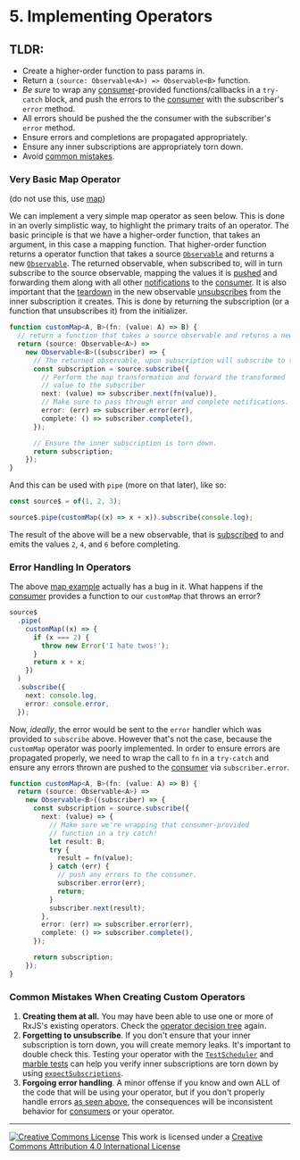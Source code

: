 # 5. Implementing Operators

## TLDR:

- Create a higher-order function to pass params in.
- Return a `(source: Observable<A>) => Observable<B>` function.
- _Be sure_ to wrap any [consumer](glossary-and-semantics#consumer)-provided functions/callbacks in a `try-catch` block, and push the errors to the [consumer](glossary-and-semantics#consumer) with the subscriber's `error` method.
- All errors should be pushed the the consumer with the subscriber's `error` method.
- Ensure errors and completions are propagated appropriately.
- Ensure any inner subscriptions are appropriately torn down.
- Avoid [common mistakes](#common-mistakes-when-creating-custom-operators).

### Very Basic Map Operator

(do not use this, use [map](API))

We can implement a very simple map operator as seen below. This is done in an overly simplistic way, to highlight the primary traits of an operator. The basic principle is that we have a higher-order function, that takes an argument, in this case a mapping function. That higher-order function returns a operator function that takes a source [`Observable`](API) and returns a new [`Observable`](API). The returned observable, when subscribed to, will in turn subscribe to the source observable, mapping the values it is [pushed](glossary-and-semantics#push) and forwarding them along with all other [notifications](glossary-and-semantics#notification) to the [consumer](glossary-and-semantics#consumer). It is also important that the [teardown](glossary-and-semantics#teardown) in the new observable [unsubscribes](glossary-and-semantics#unsubscribe) from the inner subscription it creates. This is done by returning the subscription (or a function that unsubscribes it) from the initializer.

```ts
function customMap<A, B>(fn: (value: A) => B) {
  // return a function that takes a source observable and returns a new observable!
  return (source: Observable<A>) =>
    new Observable<B>((subscriber) => {
      // The returned observable, upon subscription will subscribe to the source!
      const subscription = source.subscribe({
        // Perform the map transformation and forward the transformed
        // value to the subscriber
        next: (value) => subscriber.next(fn(value)),
        // Make sure to pass through error and complete notifications.
        error: (err) => subscriber.error(err),
        complete: () => subscriber.complete(),
      });

      // Ensure the inner subscription is torn down.
      return subscription;
    });
}
```

And this can be used with `pipe` (more on that later), like so:

```ts
const source$ = of(1, 2, 3);

source$.pipe(customMap((x) => x + x)).subscribe(console.log);
```

The result of the above will be a new observable, that is [subscribed](glossary-and-semantics#subscription) to and emits the values `2`, `4`, and `6` before completing.

### Error Handling In Operators

The above [map example](#very-basic-map-operator) actually has a bug in it. What happens if the [consumer](glossary-and-semantics#consumer) provides a function to our `customMap` that throws an error?

```ts
source$
  .pipe(
    customMap((x) => {
      if (x === 2) {
        throw new Error('I hate twos!');
      }
      return x + x;
    })
  )
  .subscribe({
    next: console.log,
    error: console.error,
  });
```

Now, _ideally_, the error would be sent to the `error` handler which was provided to `subscribe` above. However that's not the case, because the `customMap` operator was poorly implemented. In order to ensure errors are propagated properly, we need to wrap the call to `fn` in a `try-catch` and ensure any errors thrown are pushed to the [consumer](glossary-and-semantics#consumer) via `subscriber.error`.

```ts
function customMap<A, B>(fn: (value: A) => B) {
  return (source: Observable<A>) =>
    new Observable<B>((subscriber) => {
      const subscription = source.subscribe({
        next: (value) => {
          // Make sure we're wrapping that consumer-provided
          // function in a try catch!
          let result: B;
          try {
            result = fn(value);
          } catch (err) {
            // push any errors to the consumer.
            subscriber.error(err);
            return;
          }
          subscriber.next(result);
        },
        error: (err) => subscriber.error(err),
        complete: () => subscriber.complete(),
      });

      return subscription;
    });
}
```

### Common Mistakes When Creating Custom Operators

1. **Creating them at all.** You may have been able to use one or more of RxJS's existing operators. Check the [operator decision tree](LINK) again.
2. **Forgetting to unsubscribe**. If you don't ensure that your inner subscription is torn down, you will create memory leaks. It's important to double check this. Testing your operator with the [`TestScheduler`](API) and [marble tests](LINK) can help you verify inner subscriptions are torn down by using [`expectSubscriptions`](API).
3. **Forgoing error handling**. A minor offense if you know and own ALL of the code that will be using your operator, but if you don't properly handle errors [as seen above](#error-handling-in-operators), the consequences will be inconsistent behavior for [consumers](glossary-and-semantics#consumer) or your operator.

---

<a rel="license" href="http://creativecommons.org/licenses/by/4.0/"><img alt="Creative Commons License" style="border-width:0" src="https://licensebuttons.net/l/by/4.0/80x15.png" /></a>
This work is licensed under a <a rel="license" href="http://creativecommons.org/licenses/by/4.0/">Creative Commons Attribution 4.0 International License</a>
